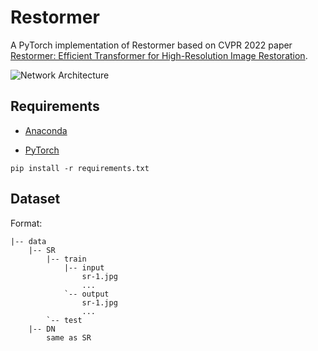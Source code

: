 # Restormer

A PyTorch implementation of Restormer based on CVPR 2022 paper
[Restormer: Efficient Transformer for High-Resolution Image Restoration](https://arxiv.org/abs/2111.09881).

![Network Architecture](result/structure.png)

## Requirements

- [Anaconda](https://www.anaconda.com/download/)

- [PyTorch](https://pytorch.org)

```
pip install -r requirements.txt
```

## Dataset

Format:
```                           
|-- data     
    |-- SR
        |-- train
            |-- input
                sr-1.jpg
                ...
            `-- output
                sr-1.jpg
                ...
        `-- test                                                        
    |-- DN
        same as SR
```
